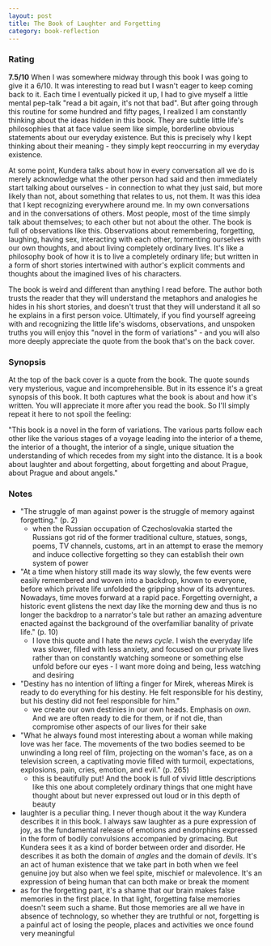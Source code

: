 ```yaml
---
layout: post
title: The Book of Laughter and Forgetting
category: book-reflection
---
```


### Rating
**7.5/10** When I was somewhere midway through this book I was going to give it a 6/10. It was interesting to read but I wasn't eager to keep coming back to it. Each time I eventually picked it up, I had to give myself a little mental pep-talk "read a bit again, it's not that bad". But after going through this routine for some hundred and fifty pages, I realized I am constantly thinking about the ideas hidden in this book. They are subtle little life's philosophies that at face value seem like simple, borderline obvious statements about our everyday existence. But this is precisely why I kept thinking about their meaning - they simply kept reoccurring in my everyday existence. 

At some point, Kundera talks about how in every conversation all we do is merely acknowledge what the other person had said and then immediately start talking about ourselves - in connection to what they just said, but more likely than not, about something that relates to us, not them. It was this idea that I kept recognizing everywhere around me. In my own conversations and in the conversations of others. Most people, most of the time simply talk about themselves; to each other but not about the other. The book is full of observations like this. Observations about remembering, forgetting, laughing, having sex, interacting with each other, tormenting ourselves with our own thoughts, and about living completely ordinary lives. It's like a philosophy book of how it is to live a completely ordinary life; but written in a form of short stories intertwined with author's explicit comments and thoughts about the imagined lives of his characters.

The book is weird and different than anything I read before. The author both trusts the reader that they will understand the metaphors and analogies he hides in his short stories, and doesn't trust that they will understand it all so he explains in a first person voice. Ultimately, if you find yourself agreeing with and recognizing the little life's wisdoms, observations, and unspoken truths you will enjoy this "novel in the form of variations" - and you will also more deeply appreciate the quote from the book that's on the back cover.

### Synopsis
At the top of the back cover is a quote from the book. The quote sounds very mysterious, vague and incomprehensible. But in its essence it's a great synopsis of this book. It both captures what the book is about and how it's written. You will appreciate it more after you read the book. So I'll simply repeat it here to not spoil the feeling:  

"This book is a novel in the form of variations. The various parts follow each other like the various stages of a voyage leading into the interior of a theme, the interior of a thought, the interior of a single, unique situation the understanding of which recedes from my sight into the distance. It is a book about laughter and about forgetting, about forgetting and about Prague, about Prague and about angels." 

### Notes
- "The struggle of man against power is the struggle of memory against forgetting." (p. 2)
	- when the Russian occupation of Czechoslovakia started the Russians got rid of the former traditional culture, statues, songs, poems, TV channels, customs, art in an attempt to erase the memory and induce collective forgetting so they can establish their own system of power
- "At a time when history still made its way slowly, the few events were easily remembered and woven into a backdrop, known to everyone, before which private life unfolded the gripping show of its adventures. Nowadays, time moves forward at a rapid pace. Forgetting overnight, a historic event glistens the next day like the morning dew and thus is no longer the backdrop to a narrator's tale but rather an amazing adventure enacted against the background of the overfamiliar banality of private life." (p. 10)
	- I love this quote and I hate the *news cycle*. I wish the everyday life was slower, filled with less anxiety, and focused on our private lives rather than on constantly watching someone or something else unfold before our eyes - I want more doing and being, less watching and desiring
- "Destiny has no intention of lifting a finger for Mirek, whereas Mirek is ready to do everything for his destiny. He felt responsible for his destiny, but his destiny did not feel responsible for him."
	- we create our own destinies in our own heads. Emphasis on *own*. And we are often ready to die for them, or if not die, than compromise other aspects of our lives for their sake
- "What he always found most interesting about a woman while making love was her face. The movements of the two bodies seemed to be unwinding a long reel of film, projecting on the woman's face, as on a television screen, a captivating movie filled with turmoil, expectations, explosions, pain, cries, emotion, and evil." (p. 265)
	- this is beautifully put! And the book is full of vivid little descriptions like this one about completely ordinary things that one might have thought about but never expressed out loud or in this depth of beauty
- laughter is a peculiar thing. I never though about it the way Kundera describes it in this book. I always saw laughter as a pure expression of joy, as the fundamental release of emotions and endorphins expressed in the form of bodily convulsions accompanied by grimacing. But Kundera sees it as a kind of border between order and disorder. He describes it as both the domain of *angles* and the domain of *devils*. It's an act of human existence that we take part in both when we feel genuine joy but also when we feel spite, mischief or malevolence. It's an expression of being human that can both make or break the moment
- as for the forgetting part, it's a shame that our brain makes false memories in the first place. In that light, forgetting false memories doesn't seem such a shame. But those memories are all we have in absence of technology, so whether they are truthful or not, forgetting is a painful act of losing the people, places and activities we once found very meaningful